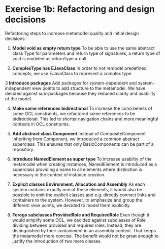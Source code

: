 # Exercise 1b: Refactoring and design decisions

Refactoring steps to increase metamodel quality and initial design decisions:

1. **Model void as empty return type**
To be able to use the same abstract class Type for parameters and return type of signatures, a return 
type of void is modeled as returnType = null. 

2. **ComplexType has EJavaClass**
In order to not remodel predefined concepts, we use EJavaClass to represent a complex type.

3 **Introduce packages**
Add packages for system-dependent and system-independent view points to add structure to the metamodel. 
We have decided against sub-packages because they reduced clarity and usability of the model.

4. **Make some references bidirectional**
To increase the conciseness of some OCL constraints, we refactored some references to be bidirectional.
This led to shorter navigation chains and more meaningful contexts in OCL constraints.

5. **Add abstract class Component**
Instead of CompositeComponent inheriting from Component, we introduced a common abstract superclass. 
This ensures that only BasicComponents can be part of a repository.

6. **Introduce NamedElement as super type**
To increase usability of the metamodel when creating instances, NamedElement is introduced as a 
superclass providing a name to all elements where distinction is necessary in the context of instance 
creation.

7. **Explicit classes Environment, Allocation and Assembly**
As each system contains exactly one of these elements, it would also be possible to omit the explicit 
classes and e.g. directly connect links and containers to the system. However, to emphasize and group 
the different view points, we decided to model them explicitly.

8. **Forego subclasses ProvidedRole and RequiredRole**
Even though it would simplify some OCL, we decided against subclasses of Role dividing between provided 
and required roles. Instead, they are distinguished by their containment in an assembly context. That 
keeps the metamodel more concise. The benefit would not be great enough to justify the introduction of 
two more classes.